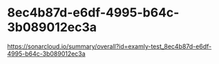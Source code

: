 # 8ec4b87d-e6df-4995-b64c-3b089012ec3a
https://sonarcloud.io/summary/overall?id=examly-test_8ec4b87d-e6df-4995-b64c-3b089012ec3a
